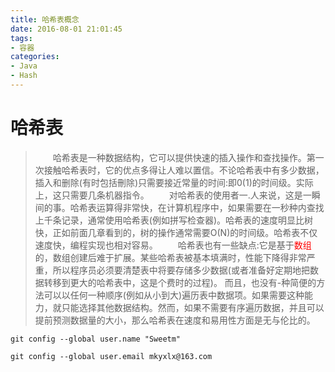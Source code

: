 ```yaml
---
title: 哈希表概念
date: 2016-08-01 21:01:45
tags: 
- 容器
categories: 
- Java
- Hash
---
```


# 哈希表
> &emsp;&emsp;哈希表是一种数据结构，它可以提供快速的插入操作和查找操作。第一次接触哈希表时，它的优点多得让人难以置信。不论哈希表中有多少数据，插入和删除(有时包括刪除)只需要接近常量的时间:即0(1)的时间级。实际上，这只需要几条机器指令。
&emsp;&emsp;对哈希表的使用者一.人来说，这是一瞬间的事。哈希表运算得非常快，在计算机程序中，如果需要在一秒种内查找上千条记录，通常使用哈希表(例如拼写检查器)。哈希表的速度明显比树快，正如前面几章看到的，树的操作通常需要O(N)的时间级。哈希表不仅速度快，编程实现也相对容易。
&emsp;&emsp;哈希表也有一些缺点:它是基于<font color=red>数组</font>的，数组创建后难于扩展。某些哈希表被基本填满时，性能下降得非常严重，所以程序员必须要清楚表中将要存储多少数据(或者准备好定期地把数据转移到更大的哈希表中，这是个费时的过程)。
而且，也没有-种简便的方法可以以任何一种顺序(例如从小到大)遍历表中数据项。如果需要这种能力，就只能选择其他数据结构。然而，如果不需要有序遍历数据，并且可以提前预测数据量的大小，那么哈希表在速度和易用性方面是无与伦比的。

```console
git config --global user.name "Sweetm"
```

```console
git config --global user.email mkyxlx@163.com
```

